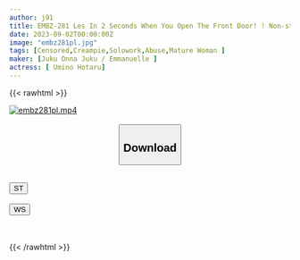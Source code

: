 ```yaml
---
author: j91
title: EMBZ-281 Les In 2 Seconds When You Open The Front Door! ! Non-stop Uncut Ryou ●… Earnestly Earnestly Earnestly Earnestly Over And Over Again A Big Breasted Beautiful Mature Wife Who Continues To Be Creampied! Umino Firefly
date: 2023-09-02T00:00:00Z
image: "embz281pl.jpg"
tags: [Censored,Creampie,Solowork,Abuse,Mature Woman ]
maker: [Juku Onna Juku / Emmanuelle ]
actress: [ Umino Hotaru]
---
```



{{< rawhtml >}}

<div class="video" data-videoid="6PrDpa90dgI9R3o">
    <a href="javascript:;">
        <img src="https://my.j91.asia/posts/embz281pl/embz281pl.jpg" width="WIDTH" height="HEIGHT" alt="embz281pl.mp4" loading="lazy">
    </a>
</div>

<script type="text/javascript" src="https://j91.asia/asset/on-demand-st.js"></script>

<br>
  <link rel="stylesheet" href="https://j91.asia/asset/bs5.css">
  
  <center>
  <button class="btn btn-primary" type="button" data-bs-toggle="collapse" data-bs-target=".multi-collapse" aria-expanded="false" aria-controls="multiCollapseExample1 multiCollapseExample2"><h2>Download</h2></button></center>
</p>
<div class="row">
  <div class="col">
    <div class="collapse multi-collapse" id="multiCollapseExample1">
      <div class="card card-body">
	      	      <br>
<div class="buttons">  
<a href="https://streamtape.to/v/6PrDpa90dgI9R3o"><button class="btn-hover color-3"><i class="fa fa-download"></i> ST</button></a></div>
    </div>
  </div>
</div>
  <div class="col">
    <div class="collapse multi-collapse" id="multiCollapseExample2">
      <div class="card card-body">
	      <br>
<div class="buttons">
    <a href="https://wolfstream.tv/d13s2kp0wvbs"><button class="btn-hover color-9"><i class="fa fa-download"></i> WS</button></a></div>
<br><br>
      </div>
    </div>
  </div>
</div>

{{< /rawhtml >}}